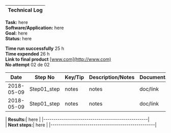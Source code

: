 | **Technical Log**                                 |
|---------------------------------------------------|

**Task:** here  
**Software/Application:** here  
**Goal:** here  
**Status:** here  
  
**Time run successfully** 25 h  
**Time expended**         26 h  
**Link to final product** [www.com](http://www.com)  
**No attempt** 02 de 02  
  
  
| **Date**      | **Step No** | **Key/Tip** | **Description/Notes** | **Documentation** |
|---------------|-------------|-------------|-----------------------|-------------------|
| 2018-05-09    | Step01_step | notes       | notes                 | doc/link          |
| 2018-05-09    | Step01_step | notes       | notes                 | doc/link          |
  
| **Results:**| here                                |
|---------------------------------------------------|  
| **Next steps:**| here                             |
|---------------------------------------------------|  
